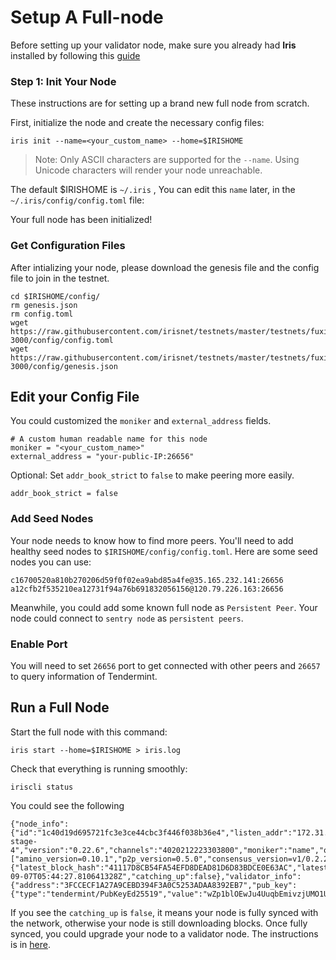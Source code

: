# Setup A Full-node

Before setting up your validator node, make sure you already had **Iris** installed by following this [guide](install-iris.md)

### Step 1: Init Your Node

These instructions are for setting up a brand new full node from scratch.

First, initialize the node and create the necessary config files:

```
iris init --name=<your_custom_name> --home=$IRISHOME
```

> Note: Only ASCII characters are supported for the `--name`. Using Unicode characters will render your node unreachable.

The default \$IRISHOME is `~/.iris` , You can edit this `name` later, in the `~/.iris/config/config.toml` file:

Your full node has been initialized!

### Get Configuration Files


After intializing your node, please download the genesis file and the config file to join in the testnet.

```
cd $IRISHOME/config/
rm genesis.json
rm config.toml
wget https://raw.githubusercontent.com/irisnet/testnets/master/testnets/fuxi-3000/config/config.toml
wget https://raw.githubusercontent.com/irisnet/testnets/master/testnets/fuxi-3000/config/genesis.json
```
## Edit your Config File

You could customized the `moniker` and `external_address` fields. 

```
# A custom human readable name for this node
moniker = "<your_custom_name>"
external_address = "your-public-IP:26656"
```


Optional:
Set `addr_book_strict` to `false` to make peering more easily.

```
addr_book_strict = false
```


### Add Seed Nodes

Your node needs to know how to find more peers. You'll need to add healthy seed nodes to `$IRISHOME/config/config.toml`. Here are some seed nodes you can use:

```
c16700520a810b270206d59f0f02ea9abd85a4fe@35.165.232.141:26656
a12cfb2f535210ea12731f94a76b691832056156@120.79.226.163:26656
```

Meanwhile, you could add some known full node as `Persistent Peer`. Your node could connect to `sentry node` as `persistent peers`.


###  Enable Port

You will need to set `26656` port to get connected with other peers and `26657` to query information of Tendermint.

## Run a Full Node

Start the full node with this command:

```
iris start --home=$IRISHOME > iris.log
```

Check that everything is running smoothly:

```
iriscli status
```
You could see the following
```
{"node_info":{"id":"1c40d19d695721fc3e3ce44cbc3f446f038b36e4","listen_addr":"172.31.0.190:46656","network":"iris-stage-4","version":"0.22.6","channels":"4020212223303800","moniker":"name","other":["amino_version=0.10.1","p2p_version=0.5.0","consensus_version=v1/0.2.2","rpc_version=0.7.0/3","tx_index=on","rpc_addr=tcp://0.0.0.0:46657"]},"sync_info":{"latest_block_hash":"41117D8CB54FA54EFD8DEAD81D6D83BDCE0E63AC","latest_app_hash":"95D82B8AC8B64C4CD6F85C1D91F999C2D1DA4F0A","latest_block_height":"1517","latest_block_time":"2018-09-07T05:44:27.810641328Z","catching_up":false},"validator_info":{"address":"3FCCECF1A27A9CEBD394F3A0C5253ADAA8392EB7","pub_key":{"type":"tendermint/PubKeyEd25519","value":"wZp1blOEwJu4UuqbEmivzjUMO1UwUK4C0jRH96HhV90="},"voting_power":"100"}}
```
If you see the 	`catching_up` is `false`, it means your node is fully synced with the network, otherwise your node is still downloading blocks. Once fully synced, you could upgrade your node to a validator node. The instructions is in [here](validator-node.md).	

